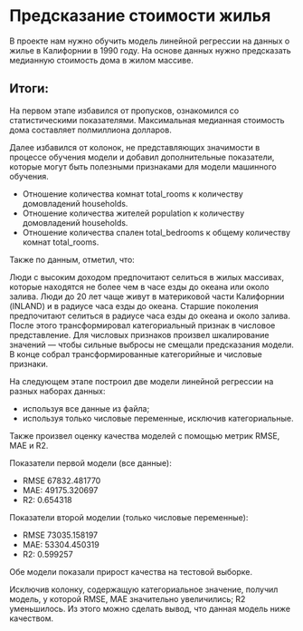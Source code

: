 # Предсказание стоимости жилья

В проекте нам нужно обучить модель линейной регрессии на данных о жилье в Калифорнии в 1990 году. 
На основе данных нужно предсказать медианную стоимость дома в жилом массиве.



## Итоги:

На первом этапе избавился от пропусков, ознакомился со статистическими показателями. Максимальная медианная стоимость дома составляет полмиллиона долларов.

Далее избавился от колонок, не представляющих значимости в процессе обучения модели и добавил дополнительные показатели, которые могут быть полезными признаками для модели машинного обучения.

- Отношение количества комнат total_rooms к количеству домовладений households. 
- Отношение количества жителей population к количеству домовладений households. 
- Отношение количества спален total_bedrooms к общему количеству комнат total_rooms. 

Также по данным, отметил, что:

Люди с высоким доходом предпочитают селиться в жилых массивах, которые находятся не более чем в часе езды до океана или около залива.
Люди до 20 лет чаще живут в материковой части Калифорнии (INLAND) и в радиусе часа езды до океана. Старшие поколения предпочитают селиться в радиусе часа езды до океана и около залива.
После этого трансформировал категориальный признак в числовое представление. Для числовых признаков произвел шкалирование значений — чтобы сильные выбросы не смещали предсказания модели. В конце собрал трансформированные категорийные и числовые признаки.

На следующем этапе построил две модели линейной регрессии на разных наборах данных:

- используя все данные из файла;
- используя только числовые переменные, исключив категориальные.

Также произвел оценку качества моделей с помощью метрик RMSE, MAE и R2.

Показатели первой модели (все данные):
- RMSE 67832.481770
- MAE: 49175.320697
- R2: 0.654318

Показатели второй моделии (только числовые переменные):
- RMSE 73035.158197
- MAE: 53304.450319
- R2: 0.599257

Обе модели показали прирост качества на тестовой выборке.

Исключив колонку, содержащую категориальное значение, получил модель, у которой RMSE, MAE значительно увеличились; R2 уменьшилось. Из этого можно сделать вывод, что данная модель ниже качеством.
